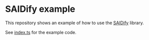 # SAIDify example

This repository shows an example of how to use the [SAIDify](https://github.com/kentbull/saidify) library.

See [index.ts](./index.ts) for the example code.

